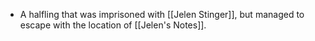 - A halfling that was imprisoned with [[Jelen Stinger]], but managed to escape with the location of [[Jelen's Notes]].